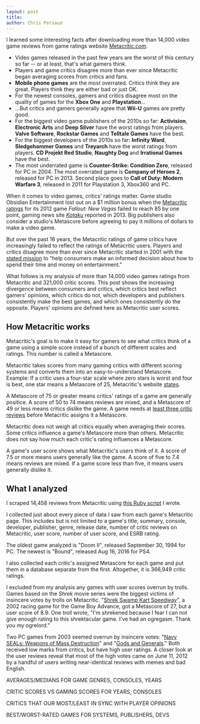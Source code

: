 ```yaml
---
layout: post
title: 
author: Chris Persaud
---
```


I learned some interesting facts after downloading more than 14,000 video game reviews from game ratings website [Metacritic.com](http://metacritic.com).

- Video games released in the past few years are the worst of this century so far -- or at least, that's what gamers think.
- Players and game critics disagree more than ever since Metacritic began averaging scores from critics and fans.
- **Mobile phone games** are the most overrated. Critics think they are great. Players think they are either bad or just OK.
- For the newest consoles, gamers and critics disagree most on the quality of games for the **Xbox One** and **Playstation**...
- ...But critics and gamers generally agree that **Wii-U** games are pretty good.
- For the biggest video game publishers of the 2010s so far: **Activision**, **Electronic Arts** and **Deep Silver** have the worst ratings from players. **Valve Software**, **Rockstar Games** and **Telltale Games** have the best.
- For the biggest developers of the 2010s so far: **Infinity Ward**, **Sledgehammer Games** and **Treyarch** have the worst ratings from players. **CD Projekt Red Studio**, **Naughty Dog** and **Irrational Games** have the best.
- The most underrated game is **Counter-Strike: Condition Zero**, released for PC in 2004. The most overrated game is **Company of Heroes 2**, released for PC in 2013. Second place goes to **Call of Duty: Modern Warfare 3**, released in 2011 for Playstation 3, Xbox360 and PC.

When it comes to video games, critics' ratings matter. Game studio Obsidian Entertainment lost out on a $1 million bonus when the [Metacritic ratings](http://www.metacritic.com/game/pc/fallout-new-vegas) for its 2012 game *Fallout: New Vegas* failed to reach 85 by one point, gaming news site *[Kotaku](http://kotaku.com/a-look-at-metacritics-many-problems-16849849440)* reported in 2013. Big publishers also consider a studio's Metascore before agreeing to pay it millions of dollars to make a video game.

But over the past 16 years, the Metacritic ratings of game critics have increasingly failed to reflect the ratings of Metacritic users. Players and critics disagree more than ever since Metacritic started in 2001 with the [stated mission](http://www.metacritic.com/about-metacritic) to "help consumers make an informed decision about how to spend their time and money on entertainment."

What follows is my analysis of more than 14,000 video games ratings from Metacritic and 321,000 critic scores. This post shows the increasing divergence between consumers and critics, which critics best reflect gamers' opinions, which critics do not, which developers and publishers consistently make the best games, and which ones consistently do the opposite. Players' opinions are defined here as Metacritic user scores.

## How Metacritic works 

Metacritic's goal is to make it easy for gamers to see what critics think of a game using a simple score instead of a bunch of different scales and ratings. This number is called a Metascore.

Metacritic takes scores from many gaming critics with different scoring systems and converts them into an easy-to-understand Metascore. Example: If a critic uses a four-star scale where zero stars is worst and four is best, one star means a Metascore of 25, Metacritic's website [states](http://www.metacritic.com/about-metascores).

A Metascore of 75 or greater means critics' ratings of a game are generally positice. A score of 50 to 74 means reviews are mixed, and a Metascore of 49 or less means critics dislike the game. A game needs at [least three critic reviews](http://www.metacritic.com/faq#item13) before Metacritic assigns it a Metascore. 

Metacritic does not weigh all critics equally when averaging their scores. Some critics influence a game's Metascore more than others. Metacritic does not say how much each critic's rating influences a Metascore.

A game's user score shows what Metacritic's users think of it. A score of 7.5 or more means users generally like the game. A score of five to 7.4 means reviews are mixed. If a game score less than five, it means users generally dislike it.

## What I analyzed

I scraped 14,458 reviews from Metacritic using [this Ruby script](https://github.com/chrismp/Metacritic-video-games-scanner) I wrote.

I collected just about every piece of data I saw from each game's Metacritic page. This includes but is not limited to a game's title, summary, console, developer, publisher, genre, release date, number of critic reviews on Metacritic, user score, number of user score, and ESRB rating. 

The oldest game analyzed is "Doom II", released September 30, 1994 for PC. The newest is "Bound", released Aug 16, 2016 for PS4.

I also collected each critic's assigned Metascore for each game and put them in a database separate from the first. Altogether, it is 366,949 critic ratings.

I excluded from my analysis any games with user scores overrun by trolls. Games based on the *Shrek* movie series were the biggest victims of insincere votes by trolls on Metacritic. "[Shrek Swamp Kart Speedway](http://www.metacritic.com/game/game-boy-advance/shrek-swamp-kart-speedway)", a 2002 racing game for the Game Boy Advance, got a Metascore of 27, but a user score of 8.9. One troll wrote, "I'm shrekened because I fear I can not give enough rating to this shrektacular game. I've had an ogregasm. Thank you my ogrelord."

Two PC games from 2003 seemed overrun by insincere votes: "[Navy SEALs: Weapons of Mass Destruction](http://www.metacritic.com/game/pc/navy-seals-weapons-of-mass-destruction/user-reviews)" and "[Gods and Generals](http://www.metacritic.com/game/pc/gods-and-generals/user-reviews)." Both received low marks from critics, but have high user ratings. A closer look at the user reviews reveal that most of the high votes came on June 11, 2012 by a handful of users writing near-identical reviews with memes and bad English.

AVERAGES/MEDIANS FOR GAME GENRES, CONSOLES, YEARS

CRITIC SCORES VS GAMING SCORES FOR YEARS, CONSOLES

CRITICS THAT OUR MOST/LEAST IN SYNC WITH PLAYER OPINIONS

BEST/WORST-RATED GAMES FOR SYSTEMS, PUBLISHERS, DEVS
